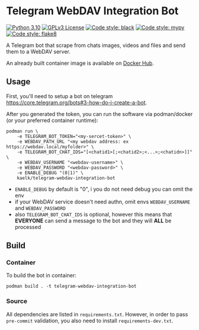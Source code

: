 # Telegram WebDAV Integration Bot
[![Python 3.10](https://img.shields.io/badge/python-3.10-blue?style=flat-square&logo=python)](LICENSE)
[![GPLv3 License](https://img.shields.io/badge/license-GPLv3-green?style=flat-square&logo=legal)](LICENSE)
[![Code style: black](https://img.shields.io/badge/black-v22.3.0-orange?style=flat-square)](https://github.com/psf/black)
[![Code style: mypy](https://img.shields.io/badge/mypy-v0.950-orange?style=flat-square)](https://github.com/python/mypy)
[![Code style: flake8](https://img.shields.io/badge/flake8-3.9.0-orange?style=flat-square)](https://github.com/PyCQA/flake8)


A Telegram bot that scrape from chats images, videos and files and send them to a WebDAV server.

An already built container image is available on [Docker Hub](https://hub.docker.com/r/kaelk/telegram-webdav-integration-bot).

## Usage
First, you'll need to setup a bot on telegram https://core.telegram.org/bots#3-how-do-i-create-a-bot.

After you generated the token, you can run the software via podman/docker (or your preferred container runtime):
```
podman run \
    -e TELEGRAM_BOT_TOKEN="<my-sercet-token>" \
    -e WEBDAV_PATH_URL "<my webdav address: ex https://webdav.local/myfolder>" \
    -e TELEGRAM_BOT_CHAT_IDS="[<chatid1>[;<chatid2>;<...>;<chatidn>]]" \
    -e WEBDAV_USERNAME "<webdav-username>" \
    -e WEBDAV_PASSWORD "<webdav-password>" \
    -e ENABLE_DEBUG "(0|1)" \
    kaelk/telegram-webdav-integration-bot
```

* `ENABLE_DEBUG` by default is "0", i you do not need debug you can omit the env
* if your WebDAV service doesn't need authn, omit envs `WEBDAV_USERNAME` and `WEBDAV_PASSWORD`
* also `TELEGRAM_BOT_CHAT_IDS` is optional, however this means that **EVERYONE** can send a message to the bot
and they will **ALL** be processed

## Build

### Container

To build the bot in container:
```
podman build . -t telegram-webdav-integration-bot
```

### Source
All dependencies are listed in `requirements.txt`.
However, in order to pass `pre-commit` validation, you also need to install `requirements-dev.txt`.
